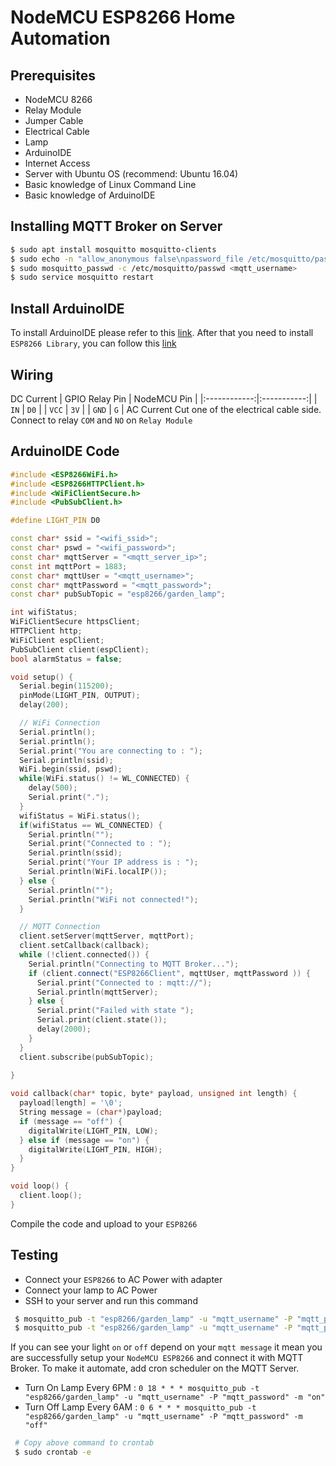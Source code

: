 NodeMCU ESP8266 Home Automation
===

Prerequisites
---
- NodeMCU 8266
- Relay Module
- Jumper Cable
- Electrical Cable
- Lamp
- ArduinoIDE
- Internet Access
- Server with Ubuntu OS (recommend: Ubuntu 16.04)
- Basic knowledge of Linux Command Line
- Basic knowledge of ArduinoIDE

Installing MQTT Broker on Server
---
```sh
$ sudo apt install mosquitto mosquitto-clients
$ sudo echo -n "allow_anonymous false\npassword_file /etc/mosquitto/passwd" > /etc/mosquitto/conf.d/default.conf
$ sudo mosquitto_passwd -c /etc/mosquitto/passwd <mqtt_username>
$ sudo service mosquitto restart
```

Install ArduinoIDE
---
To install ArduinoIDE please refer to this [link](https://www.arduino.cc/en/Main/Software).
After that you need to install `ESP8266 Library`, you can follow this [link](https://randomnerdtutorials.com/how-to-install-esp8266-board-arduino-ide/)

Wiring
---
DC Current
| GPIO Relay Pin | NodeMCU Pin  |
|:------------:|:-----------:|
| `IN`           |  `D0`        |
| `VCC`          | `3V`         |
| `GND`          | `G`          | 
AC Current
Cut one of the electrical cable side. Connect to relay `COM` and `NO` on `Relay Module`

ArduinoIDE Code
---
```c++
#include <ESP8266WiFi.h>
#include <ESP8266HTTPClient.h>
#include <WiFiClientSecure.h>
#include <PubSubClient.h>

#define LIGHT_PIN D0

const char* ssid = "<wifi_ssid>";
const char* pswd = "<wifi_password>";
const char* mqttServer = "<mqtt_server_ip>";
const int mqttPort = 1883;
const char* mqttUser = "<mqtt_username>";
const char* mqttPassword = "<mqtt_password>";
const char* pubSubTopic = "esp8266/garden_lamp";

int wifiStatus;
WiFiClientSecure httpsClient;
HTTPClient http;
WiFiClient espClient;
PubSubClient client(espClient);
bool alarmStatus = false;

void setup() {
  Serial.begin(115200);
  pinMode(LIGHT_PIN, OUTPUT);
  delay(200);

  // WiFi Connection
  Serial.println();
  Serial.println();
  Serial.print("You are connecting to : ");
  Serial.println(ssid);
  WiFi.begin(ssid, pswd);
  while(WiFi.status() != WL_CONNECTED) {
    delay(500);
    Serial.print(".");
  }
  wifiStatus = WiFi.status();
  if(wifiStatus == WL_CONNECTED) {
    Serial.println("");
    Serial.print("Connected to : "); 
    Serial.println(ssid);
    Serial.print("Your IP address is : ");
    Serial.println(WiFi.localIP());
  } else {
    Serial.println("");
    Serial.println("WiFi not connected!");
  }

  // MQTT Connection
  client.setServer(mqttServer, mqttPort);
  client.setCallback(callback);
  while (!client.connected()) {
    Serial.println("Connecting to MQTT Broker...");
    if (client.connect("ESP8266Client", mqttUser, mqttPassword )) {
      Serial.print("Connected to : mqtt://");
      Serial.println(mqttServer);
    } else {
      Serial.print("Failed with state ");
      Serial.print(client.state());
      delay(2000);
    }
  }
  client.subscribe(pubSubTopic);
  
}

void callback(char* topic, byte* payload, unsigned int length) {
  payload[length] = '\0';
  String message = (char*)payload;
  if (message == "off") {
    digitalWrite(LIGHT_PIN, LOW);
  } else if (message == "on") {
    digitalWrite(LIGHT_PIN, HIGH);
  }
}

void loop() {
  client.loop();
}
```
Compile the code and upload to your `ESP8266`

Testing
---
- Connect your `ESP8266` to AC Power with adapter
- Connect your lamp to AC Power
- SSH to your server and run this command
```sh
 $ mosquitto_pub -t "esp8266/garden_lamp" -u "mqtt_username" -P "mqtt_password" -m "on"
 $ mosquitto_pub -t "esp8266/garden_lamp" -u "mqtt_username" -P "mqtt_password" -m "off"
```
If you can see your light `on` or `off` depend on your `mqtt message` it mean you are successfully setup your `NodeMCU ESP8266` and connect it with MQTT Broker.
To make it automate, add cron scheduler on the MQTT Server.
- Turn On Lamp Every 6PM : `0 18 * * * mosquitto_pub -t "esp8266/garden_lamp" -u "mqtt_username" -P "mqtt_password" -m "on"`
- Turn Off Lamp Every 6AM : `0 6 * * * mosquitto_pub -t "esp8266/garden_lamp" -u "mqtt_username" -P "mqtt_password" -m "off"`
```sh
 # Copy above command to crontab
 $ sudo crontab -e
```

